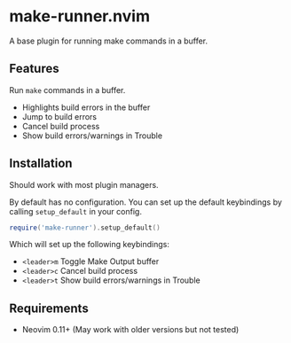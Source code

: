 # make-runner.nvim

A base plugin for running make commands in a buffer.

## Features

Run `make` commands in a buffer.

- Highlights build errors in the buffer
- Jump to build errors
- Cancel build process
- Show build errors/warnings in Trouble

## Installation

Should work with most plugin managers.

By default has no configuration.
You can set up the default keybindings by calling `setup_default` in your config.
```lua
require('make-runner').setup_default()
```
Which will set up the following keybindings:
- `<leader>m` Toggle Make Output buffer
- `<leader>c` Cancel build process
- `<leader>t` Show build errors/warnings in Trouble

## Requirements

- Neovim 0.11+ (May work with older versions but not tested)
